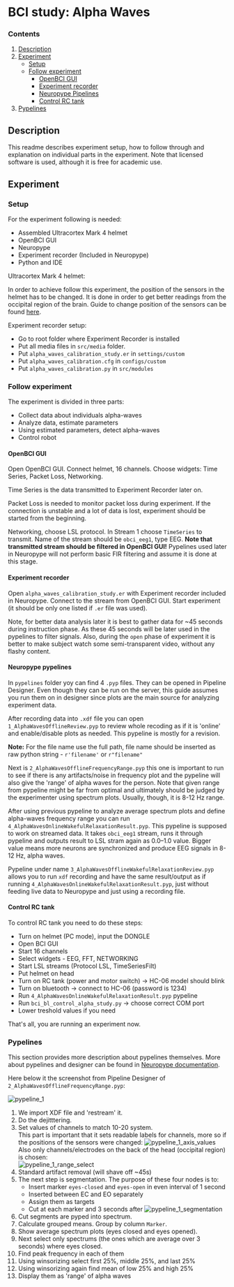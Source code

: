 BCI study: Alpha Waves
===

### Contents

1. [Description](#description)
2. [Experiment](#experiment)
    - [Setup](#setup)
    - [Follow experiment](#follow-experiment)
      - [OpenBCI GUI](#openbci-gui)
      - [Experiment recorder](#experiment-recorder)
      - [Neuropype Pipelines](#neuropype-pypelines)
      - [Control RC tank](#control-rc-tank)
3. [Pypelines](#pypelines)


Description
---

This readme describes experiment setup, how to follow through and explanation on individual parts in the experiment. 
Note that licensed software is used, although it is free for academic use.


Experiment
---

### Setup
For the experiment following is needed:

- Assembled Ultracortex Mark 4 helmet
- OpenBCI GUI
- Neuropype
- Experiment recorder (Included in Neuropype)
- Python and IDE

Ultracortex Mark 4 helmet:

In order to achieve follow this experiment, the position of the sensors in the helmet has to be changed.
It is done in order to get better readings from the occipital region of the brain.
Guide to change position of the sensors can be found [here](../bci-occipital-sensor-reposition/README.md).

Experiment recorder setup:
- Go to root folder where Experiment Recorder is installed
- Put all media files in `src/media` folder.
- Put `alpha_waves_calibration_study.er` in `settings/custom`
- Put `alpha_waves_calibration.cfg` in `configs/custom`
- Put `alpha_waves_calibration.py` in `src/modules`

### Follow experiment

The experiment is divided in three parts:
- Collect data about individuals alpha-waves
- Analyze data, estimate parameters
- Using estimated parameters, detect alpha-waves
- Control robot

#### OpenBCI GUI

Open OpenBCI GUI. Connect helmet, 16 channels. Choose widgets: Time Series, Packet Loss, Networking.


Time Series is the data transmitted to Experiment Recorder later on.

Packet Loss is needed to monitor packet loss during experiment.
If the connection is unstable and a lot of data is lost, experiment should be started from the beginning.

Networking, choose LSL protocol.
In Stream 1 choose `TimeSeries` to transmit.
Name of the stream should be `obci_eeg1`, type EEG.
__Note that transmitted stream should be filtered in OpenBCI GUI!__
Pypelines used later in Neuropype will not perform basic FIR filtering and assume it is done at this stage.


#### Experiment recorder

Open `alpha_waves_calibration_study.er` with Experiment recorder included in Neuropype.
Connect to the stream from OpenBCI GUI.
Start experiment (it should be only one listed if `.er` file was used).

Note, for better data analysis later it is best to gather data for ~45 seconds during instruction phase.
As these 45 seconds will be later used in the pypelines to filter signals. 
Also, during the `open` phase of experiment it is better to make subject watch some semi-transparent video, 
without any flashy content.

#### Neuropype pypelines

In `pypelines` folder yoy can find 4 `.pyp` files.
They can be opened in Pipeline Designer.
Even though they can be run on the server, this guide assumes you
run them on in designer since plots are the main source for analyzing experiment data.

After recording data into `.xdf` file you can open `1_AlphaWavesOfflineReview.pyp` to review whole recoding
as if it is 'online' and enable/disable plots as needed. 
This pypeline is mostly for a revision.

__Note:__ For the file name use the full path, file name should be inserted as raw 
python string - `r'filename'` or `r"filename"`

Next is `2_AlphaWavesOfflineFrequencyRange.pyp` this one is important to run to see if there is any artifacts/noise 
in frequency plot and the pypeline will also give the 'range' of alpha waves for the person.
Note that given range from pypeline might be far from optimal and ultimately should be judged 
by the experimenter using spectrum plots.
Usually, though, it is 8-12 Hz range.

After using previous pypeline to analyze average spectrum plots and define alpha-waves frequency range you can
run  `4_AlphaWavesOnlineWakefulRelaxationResult.pyp`. 
This pypeline is supposed to work on streamed data. 
It takes `obci_eeg1` stream, runs it through pypeline and outputs result to LSL stram again as 0.0–1.0 value.
Bigger value means more neurons are synchronized and produce EEG signals in 8-12 Hz, alpha waves.

Pypeline under name `3_AlphaWavesOfflineWakefulRelaxationReview.pyp` allows you to run `xdf` recording and 
have the same result/output as if running `4_AlphaWavesOnlineWakefulRelaxationResult.pyp`, just without 
feeding live data to Neuropype and just using a recording file.

#### Control RC tank

To control RC tank you need to do these steps:

- Turn on helmet (PC mode), input the DONGLE
- Open BCI GUI
- Start 16 channels
- Select widgets - EEG, FFT, NETWORKING
- Start LSL streams (Protocol LSL, TimeSeriesFilt)
- Put helmet on head
- Turn on RC tank (power and motor switch) -> HC-06 model should blink
- Turn on bluetooth  -> connect to HC-06 (password is 1234)
- Run `4_AlphaWavesOnlineWakefulRelaxationResult.pyp` pypeline
- Run `bci_bl_control_alpha_study.py` -> choose correct COM port
- Lower treshold values if you need

That's all, you are running an experiment now.

### Pypelines

This section provides more description about pypelines themselves.
More about pypelines and designer can be found in [Neuropype documentation](https://www.neuropype.io/docs/).

Here below it the screenshot from Pipeline Designer of `2_AlphaWavesOfflineFrequencyRange.pyp`:

![pypeline_1](./media/pypeline_1.png)

1. We import XDF file and 'restream' it.
2. Do the dejitttering.
3. Set values of channels to match 10-20 system.\
This part is important that it sets readable labels for channels, more so if the positions of the sensors were changed:
![pypeline_1_axis_values](./media/pypeline_1_axis_values.png)\
Also only channels/electrodes on the back of the head (occipital region) is chosen:\
![pypeline_1_range_select](./media/pypeline_1_range_select.png)
4. Standard artifact removal (will shave off ~45s)
5. The next step is segmentation. The purpose of these four nodes is to:
    - Insert marker `eyes-closed` and `eyes-open` in even interval of 1 second 
    - Inserted between EC and EO separately
    - Assign them as targets
    - Cut at each marker and 3 seconds after
![pypeline_1_segmentation](./media/pypeline_1_segmentation.png)
6. Cut segments are pyped into spectrum.
7. Calculate grouped means. Group by column `Marker`.
8. Show average spectrum plots (eyes closed and eyes opened).
9. Next select only spectrums (the ones which are average over 3 seconds) where eyes closed.
10. Find peak frequency in each of them
11. Using winsorizing select first 25%, middle 25%, and last 25%
12. Using winsorizing again find mean of low 25% and high 25%
13. Display them as 'range' of alpha waves

